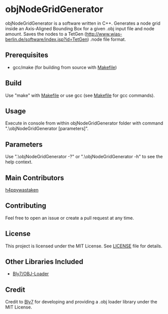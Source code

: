 # objNodeGridGenerator
objNodeGridGenerator is a software written in C++. Generates a node grid inside an Axis-Aligned Bounding Box for a given .obj input file and node amount. Saves the nodes to a TetGen (http://www.wias-berlin.de/software/index.jsp?id=TetGen) .node file format.

## Prerequisites

 - gcc/make (for building from source with [Makefile](makefile))

## Build

Use "make" with [Makefile](Makefile) or use gcc (see [Makefile](makefile) for gcc commands).

## Usage

Execute in console from within objNodeGridGenerator folder with command ".\objNodeGridGenerator [parameters]".

## Parameters

Use ".\objNodeGridGenerator -?" or ".\objNodeGridGenerator -h" to see the help context.

## Main Contributors

[h4ppywastaken](https://github.com/h4ppywastaken)

## Contributing

Feel free to open an issue or create a pull request at any time.

## License

This project is licensed under the MIT License. See [LICENSE](LICENSE) file for details.

## Other Libraries Included

 - [Bly7/OBJ-Loader](https://github.com/Bly7/OBJ-Loader)
 
## Credit

Credit to [Bly7](https://github.com/Bly7) for developing and providing a .obj loader library under the MIT License.
